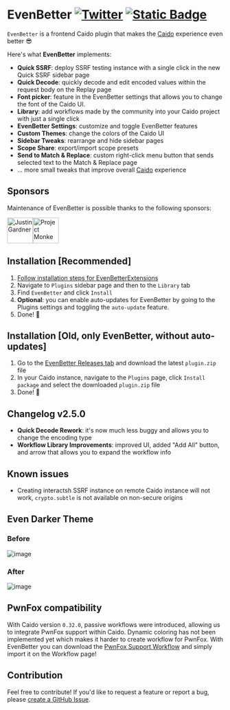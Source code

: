 # EvenBetter [![Twitter](https://img.shields.io/twitter/url/https/twitter.com/cloudposse.svg?style=social&label=Follow%20me)](https://twitter.com/bebiksior) [![Static Badge](https://img.shields.io/badge/TODO%20List-00000?style=flat&color=%233251ed)](https://github.com/users/bebiksior/projects/2)

`EvenBetter` is a frontend Caido plugin that makes the [Caido](https://github.com/caido) experience even better 😎

Here's what **EvenBetter** implements:

- **Quick SSRF**: deploy SSRF testing instance with a single click in the new Quick SSRF sidebar page
- **Quick Decode**: quickly decode and edit encoded values within the request body on the Replay page
- **Font picker**: feature in the EvenBetter settings that allows you to change the font of the Caido UI.
- **Library**: add workflows made by the community into your Caido project with just a single click
- **EvenBetter Settings**: customize and toggle EvenBetter features
- **Custom Themes**: change the colors of the Caido UI
- **Sidebar Tweaks**: rearrange and hide sidebar pages
- **Scope Share**: export/import scope presets
- **Send to Match & Replace**: custom right-click menu button that sends selected text to the Match & Replace page
- ... more small tweaks that improve overall [Caido](https://github.com/caido) experience

## Sponsors
Maintenance of EvenBetter is possible thanks to the following sponsors:

<!-- sponsors --><a href="https://github.com/Rhynorater"><img src="https://github.com/Rhynorater.png" width="60px" alt="Justin Gardner" /></a><a href="https://github.com/projectmonke"><img src="https://github.com/projectmonke.png" width="60px" alt="Project Monke" /></a><!-- sponsors -->

## Installation [Recommended]

1. [Follow installation steps for EvenBetterExtensions](https://github.com/bebiksior/EvenBetterExtensions)
2. Navigate to `Plugins` sidebar page and then to the `Library` tab
3. Find `EvenBetter` and click `Install`
4. **Optional**: you can enable auto-updates for EvenBetter by going to the Plugins settings and toggling the `auto-update` feature.
5. Done! 🎉

## Installation [Old, only EvenBetter, without auto-updates]

1. Go to the [EvenBetter Releases tab](https://github.com/bebiksior/EvenBetter/releases) and download the latest `plugin.zip` file
2. In your Caido instance, navigate to the `Plugins` page, click `Install package` and select the downloaded `plugin.zip` file
3. Done! 🎉


## Changelog v2.5.0
- **Quick Decode Rework**: it's now much less buggy and allows you to change the encoding type
- **Workflow Library Improvements**: improved UI, added "Add All" button, and arrow that allows you to expand the workflow info


## Known issues

- Creating interactsh SSRF instance on remote Caido instance will not work, `crypto.subtle` is not available on non-secure origins


## Even Darker Theme

### Before

![image](https://github.com/bebiksior/EvenBetter/assets/71410238/efd7a8b7-797b-4093-b794-acb162a72a64)

### After

![image](https://github.com/bebiksior/EvenBetter/assets/71410238/405d095e-338b-4796-b722-555d8eb73e92)

## PwnFox compatibility

With Caido version `0.32.0`, passive workflows were introduced, allowing us to integrate PwnFox support within Caido. Dynamic coloring has not been implemented yet which makes it harder to create workflow for PwnFox. With EvenBetter you can download the [PwnFox Support Workflow](https://github.com/bebiksior/EvenBetter/workflow/workflow-PwnFox_Support.json) and simply import it on the Workflow page!

## Contribution

Feel free to contribute! If you'd like to request a feature or report a bug, please [create a GitHub Issue](https://github.com/bebiksior/EvenBetter/issues/new).
